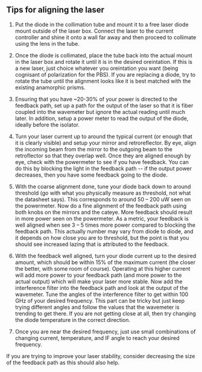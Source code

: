 ## Tips for aligning the laser 

1. Put the diode in the collimation tube and mount it to a free laser diode mount outside of the laser box. Connect the laser to the current controller and shine it onto a wall far away and then proceed to collimate using the lens in the tube.

2. Once the diode is collimated, place the tube back into the actual mount in the laser box and rotate it until it is in the desired oreintation. If this is a new laser, just choice whatever you oreintation you want (being cognisant of polarization for the PBS). If you are replacing a diode, try to rotate the tube until the alignment looks like it is best matched with the existing anamorphic prisms.

3. Ensuring that you have ~20-30% of your power is directed to the feedback path, set up a path for the output of the laser so that it is fiber coupled into the wavemeter but ignore the actual reading until much later. In addition, setup a power meter to read the output of the diode, ideally before the isolator.

4. Turn your laser current up to around the typical current (or enough that it is clearly visible) and setup your mirror and retroreflector. By eye, align the incoming beam from the mirror to the outgoing beam to the retroflector so that they overlap well. Once they are aligned enough by eye, check with the powermeter to see if you have feedback. You can do this by blocking the light in the feedback path -- if the output power decreases, then you have some feedback going to the diode.

5. With the coarse alignment done, tune your diode back down to around threshold (go with what you physically measure as threshold, not what the datasheet says). This corresponds to around 50 – 200 uW seen on the powermeter. Now do a fine alignment of the feedback path using both knobs on the mirrors and the cateye. More feedback should result in more power seen on the powermeter. As a metric, your feedback is well aligned when see 3 – 5 times more power compared to blocking the feedback path. This actually number may vary from diode to diode, and it depends on how close you are to threshold, but the point is that you should see increased lazing that is attributed to the feedback.
   
6. With the feedback well aligned, turn your diode current up to the desired amount, which should be within 15% of the maximum current (the closer the better, with some room of course). Operating at this higher current will add more power to your feedback path (and more power to the actual output) which will make your laser more stable. Now add the interference filter into the feedback path and look at the output of the wavemeter. Tune the angles of the interference filter to get within 100 GHz of your desired frequency. This part can be tricky but just keep trying different angles and follow the values that the wavemeter is trending to get there. If you are not getting close at all, then try changing the diode temperature in the correct direction.

7. Once you are near the desired frequency, just use small combinations of changing current, temperature, and IF angle to reach your desired frequency.

If you are trying to improve your laser stability, consider decreasing the size of the feedback path as this should also help.
